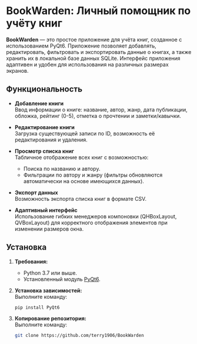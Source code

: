 # BookWarden: Личный помощник по учёту книг

**BookWarden** — это простое приложение для учёта книг, созданное с использованием PyQt6. Приложение позволяет добавлять, редактировать, фильтровать и экспортировать данные о книгах, а также хранить их в локальной базе данных SQLite. Интерфейс приложения адаптивен и удобен для использования на различных размерах экранов.

## Функциональность

- **Добавление книги**  
  Ввод информации о книге: название, автор, жанр, дата публикации, обложка, рейтинг (0-5), отметка о прочтении и заметки/кавычки.

- **Редактирование книги**  
  Загрузка существующей записи по ID, возможность её редактирования и удаления.

- **Просмотр списка книг**  
  Табличное отображение всех книг с возможностью:
  - Поиска по названию и автору.
  - Фильтрации по автору и жанру (фильтры обновляются автоматически на основе имеющихся данных).

- **Экспорт данных**  
  Возможность экспорта списка книг в формате CSV.

- **Адаптивный интерфейс**  
  Использование гибких менеджеров компоновки (QHBoxLayout, QVBoxLayout) для корректного отображения элементов при изменении размеров окна.

## Установка

1. **Требования:**  
   - Python 3.7 или выше.
   - Установленный модуль [PyQt6](https://pypi.org/project/PyQt6/).

2. **Установка зависимостей:**  
   Выполните команду:
   ```bash
   pip install PyQt6

3. **Копирование репозитория:**  
   Выполните команду:
   ```bash
   git clone https://github.com/terry1906/BookWarden
   
